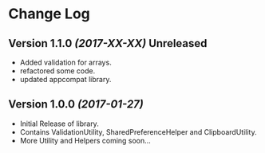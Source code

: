 Change Log
===============================================================================

Version 1.1.0 *(2017-XX-XX)* Unreleased
----------------------------

 * Added validation for arrays.
 * refactored some code.
 * updated appcompat library.


Version 1.0.0 *(2017-01-27)*
----------------------------
* Initial Release of library.
* Contains ValidationUtility, SharedPreferenceHelper and ClipboardUtility.
* More Utility and Helpers coming soon...
